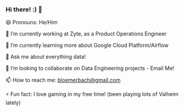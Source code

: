 ### Hi there! :) 👋

😄 Pronouns: He/Him

🔭 I’m currently working at Zyte, as a Product Operations Engineer

🌱 I’m currently learning more about Google Cloud Platform/Airflow

💬 Ask me about everything data!

👯 I’m looking to collaborate on Data Engineering projects - Email Me!

📫 How to reach me: bloemerbach@gmail.com

⚡ Fun fact: I love gaming in my free time! (been playing lots of Valheim lately)

<!--
**edneibach/edneibach** is a ✨ _special_ ✨ repository because its `README.md` (this file) appears on your GitHub profile.

Here are some ideas to get you started:

- 🤔 I’m looking for help with ...
-->
